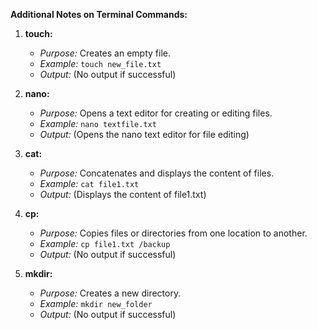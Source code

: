 **Additional Notes on Terminal Commands:**

1. **touch:**
   - *Purpose:* Creates an empty file.
   - *Example:* `touch new_file.txt`
   - *Output:* (No output if successful)

2. **nano:**
   - *Purpose:* Opens a text editor for creating or editing files.
   - *Example:* `nano textfile.txt`
   - *Output:* (Opens the nano text editor for file editing)

3. **cat:**
   - *Purpose:* Concatenates and displays the content of files.
   - *Example:* `cat file1.txt`
   - *Output:* (Displays the content of file1.txt)

4. **cp:**
   - *Purpose:* Copies files or directories from one location to another.
   - *Example:* `cp file1.txt /backup`
   - *Output:* (No output if successful)
   
5. **mkdir:**
   - *Purpose:* Creates a new directory.
   - *Example:* `mkdir new_folder`
   - *Output:* (No output if successful)   